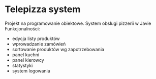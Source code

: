# Telepizza system
Projekt na programowanie obiektowe. System obsługi pizzerii w Javie
Funkcjonalności:
- edycja listy produktów
- wprowadzanie zamówień
- sortowanie produktów wg zapotrzebowania
- panel kuchni
- panel kierowcy
- statystyki
- system logowania
